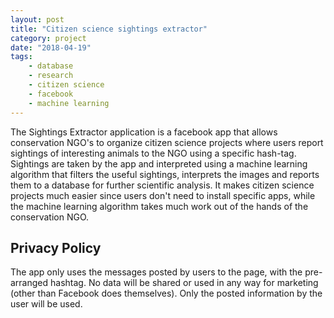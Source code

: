 ```yaml
---
layout: post
title: "Citizen science sightings extractor"
category: project
date: "2018-04-19"
tags: 
    - database
    - research
    - citizen science
    - facebook
    - machine learning
---
```

The Sightings Extractor application is a facebook app that allows conservation NGO's to organize citizen science projects where users report sightings of interesting animals to the NGO using a specific hash-tag. Sightings are taken by the app and interpreted using a machine learning algorithm that filters the useful sightings, interprets the images and reports them to a database for further scientific analysis. It makes citizen science projects much easier since users don't need to install specific apps, while the machine learning algorithm takes much work out of the hands of the conservation NGO.

## Privacy Policy
The app only uses the messages posted by users to the page, with the pre-arranged hashtag. No data will be shared or used in any way for marketing (other than Facebook does themselves). Only the posted information by the user will be used. 
